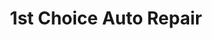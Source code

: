 ---
title: "1st Choice Auto Repair"
url: /bechtelsville/1st-choice-auto-repair/
shop: car repair
---